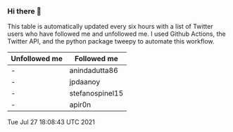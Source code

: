 ### Hi there 👋

This table is automatically updated every six hours with a list of Twitter users who have followed me and unfollowed me. I used Github Actions, the Twitter API, and the python package tweepy to automate this workflow.

| Unfollowed me |  Followed me |
| --- | --- |
|-|anindadutta86|
|-|jpdaanoy|
|-|stefanospinel15|
|-|apir0n|
Tue Jul 27 18:08:43 UTC 2021
